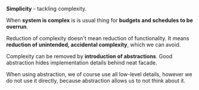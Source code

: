**Simplicity** - tackling complexity.

When **system is complex** is is usual thing for **budgets and schedules to be overrun**.

Reduction of complexity doesn't mean reduction of functionality. It means **reduction of unintended, accidental complexity**, which we can avoid.

Complexity can be removed by **introduction of abstractions**. Good abstraction hides implementation details behind neat facade.

When using abstraction, we of course use all low-level details, however we do not use it directly, because abstraction allows us to not think about it.
